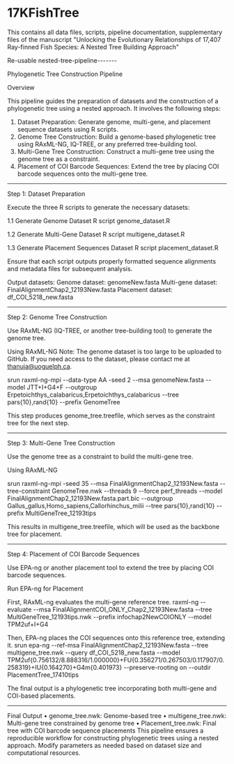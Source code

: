 # 17KFishTree

This contains all data files, scripts, pipeline documentation, supplementary files of the manuscript "Unlocking the Evolutionary Relationships of 17,407 Ray-finned Fish Species: A Nested Tree Building Approach"

Re-usable nested-tree-pipeline-------

Phylogenetic Tree Construction Pipeline

Overview

This pipeline guides the preparation of datasets and the construction of a phylogenetic tree using a nested approach. It involves the following steps:
1.	Dataset Preparation: Generate genome, multi-gene, and placement sequence datasets using R scripts.
2.	Genome Tree Construction: Build a genome-based phylogenetic tree using RAxML-NG, IQ-TREE, or any preferred tree-building tool.
3.	Multi-Gene Tree Construction: Construct a multi-gene tree using the genome tree as a constraint.
4.	Placement of COI Barcode Sequences: Extend the tree by placing COI barcode sequences onto the multi-gene tree.
---------------------------------------
Step 1: Dataset Preparation

Execute the three R scripts to generate the necessary datasets:

1.1 Generate Genome Dataset
R script genome_dataset.R

1.2 Generate Multi-Gene Dataset
R script multigene_dataset.R

1.3 Generate Placement Sequences Dataset
R script placement_dataset.R

Ensure that each script outputs properly formatted sequence alignments and metadata files for subsequent analysis.

Output datasets: 
Genome dataset: genomeNew.fasta
Multi-gene dataset: FinalAlignmentChap2_12193New.fasta
Placement dataset: df_COI_5218_new.fasta

---------------------------------------
Step 2: Genome Tree Construction

Use RAxML-NG (IQ-TREE, or another tree-building tool) to generate the genome tree.

Using RAxML-NG
Note: The genome dataset is too large to be uploaded to GitHub. If you need access to the dataset, please contact me at thanuja@uoguelph.ca.

srun raxml-ng-mpi --data-type AA -seed 2 --msa genomeNew.fasta --model JTT+I+G4+F --outgroup Erpetoichthys_calabaricus,Erpetoichthys_calabaricus --tree pars{10},rand{10} --prefix GenomeTree

This step produces genome_tree.treefile, which serves as the constraint tree for the next step.

---------------------------------------
Step 3: Multi-Gene Tree Construction

Use the genome tree as a constraint to build the multi-gene tree.

Using RAxML-NG

srun raxml-ng-mpi -seed 35 --msa FinalAlignmentChap2_12193New.fasta --tree-constraint GenomeTree.nwk --threads 9 --force  perf_threads --model FinalAlignmentChap2_12193New.fasta.part.bic --outgroup Gallus_gallus,Homo_sapiens,Callorhinchus_milii --tree pars{10},rand{10} --prefix MultiGeneTree_12193tips

This results in multigene_tree.treefile, which will be used as the backbone tree for placement.

---------------------------------------
Step 4: Placement of COI Barcode Sequences

Use EPA-ng or another placement tool to extend the tree by placing COI barcode sequences.

Run EPA-ng for Placement

First, RAxML-ng evaluates the multi-gene reference tree.
raxml-ng --evaluate --msa FinalAlignmentCOI_ONLY_Chap2_12193New.fasta --tree MultiGeneTree_12193tips.nwk --prefix infochap2NewCOIONLY --model TPM2uf+I+G4

Then, EPA-ng places the COI sequences onto this reference tree, extending it.
srun epa-ng --ref-msa FinalAlignmentChap2_12193New.fasta --tree multigene_tree.nwk --query df_COI_5218_new.fasta --model TPM2uf{0.756132/8.888316/1.000000}+FU{0.356271/0.267503/0.117907/0.258319}+IU{0.164270}+G4m{0.401973} --preserve-rooting on --outdir PlacementTree_17410tips

The final output is a phylogenetic tree incorporating both multi-gene and COI-based placements.

---------------------------------------
Final Output
•	genome_tree.nwk: Genome-based tree
•	multigene_tree.nwk: Multi-gene tree constrained by genome tree
•	Placement_tree.nwk: Final tree with COI barcode sequence placements
This pipeline ensures a reproducible workflow for constructing phylogenetic trees using a nested approach. Modify parameters as needed based on dataset size and computational resources.
